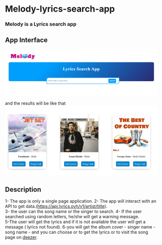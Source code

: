 # Melody-lyrics-search-app

### Melody is a Lyrics search app

## App Interface

![App Interface](/images/melody.png)

and the results will be like that ![results example](/images/lyricsapp.png)

## Description

1- The app is only a single page application.
2- The app will interact with an API to get data.(<https://api.lyrics.ovh/v1/artist/title>).  
3- the user can the song name or the singer to search.
4- If the user searched using random letters, he/she will get a warning message.  
5-The user will get the lyrics and if it is not available the user will get a message ( lyrics not found).
6-you will get the album cover - singer name - song name - and you can choose or to get the lyrics or to visit the song page on [deezer](https://www.deezer.com/en/).
